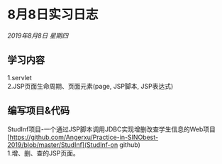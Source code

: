# 8月8日实习日志  
*2019年8月8日 星期四*  
## 学习内容  
1.servlet  
2.JSP页面生命周期、页面元素(page, JSP脚本, JSP表达式)  
## 编写项目&代码  
StudInf项目-一个通过JSP脚本调用JDBC实现增删改查学生信息的Web项目[https://github.com/Angerxu/Practice-in-SINObest-2019/blob/master/StudInf](StudInf-on github)  
1.增、删、查的JSP页面。  